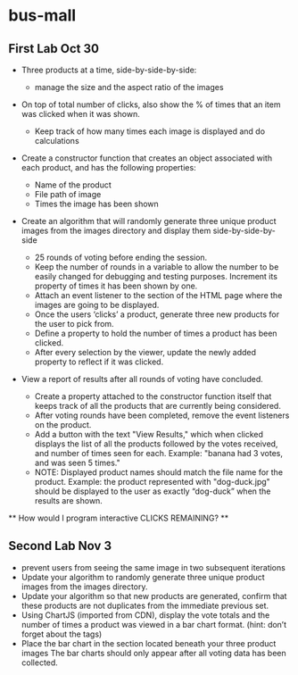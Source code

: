 # bus-mall

## First Lab Oct 30 ## 
- Three products at a time, side-by-side-by-side:
  -  manage the size and the aspect ratio of the images
- On top of total number of clicks, also show the % of times that an item was clicked when it was shown.
  - Keep track of how many times each image is displayed and do calculations
  
- Create a constructor function that creates an object associated with each product, and has the following properties:
  - Name of the product
  - File path of image
  - Times the image has been shown
- Create an algorithm that will randomly generate three unique product images from the images directory and display them side-by-side-by-side 
  - 25 rounds of voting before ending the session.
  - Keep the number of rounds in a variable to allow the number to be easily changed for debugging and testing purposes. Increment its property of times it has been shown by one.
  - Attach an event listener to the section of the HTML page where the images are going to be displayed.
  - Once the users ‘clicks’ a product, generate three new products for the user to pick from. <br>
  - Define a property to hold the number of times a product has been clicked.
  - After every selection by the viewer, update the newly added property to reflect if it was clicked.

- View a report of results after all rounds of voting have concluded.
  - Create a property attached to the constructor function itself that keeps track of all the products that are currently being considered.
  - After voting rounds have been completed, remove the event listeners on the product.
  - Add a button with the text "View Results," which when clicked displays the list of all the products followed by the votes received, and number of times seen for each. Example: "banana had 3 votes, and was seen 5 times."
  - NOTE: Displayed product names should match the file name for the product. Example: the product represented with "dog-duck.jpg" should be displayed to the user as exactly “dog-duck” when the results are shown.
  
  
** How would I program interactive CLICKS REMAINING? **

## Second Lab Nov 3 ##
- prevent users from seeing the same image in two subsequent iterations
- Update your algorithm to randomly generate three unique product images from the images directory.
- Update your algorithm so that new products are generated, confirm that these products are not duplicates from the immediate previous set.
- Using ChartJS (imported from CDN), display the vote totals and the number of times a product was viewed in a bar chart format. (hint: don’t forget about the <canvas> tags)
- Place the bar chart in the section located beneath your three product images
The bar charts should only appear after all voting data has been collected.